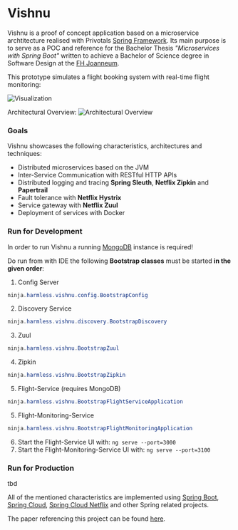 # Vishnu

Vishnu is a proof of concept application based on a microservice archtitecture realised with Privotals [Spring Framework](http://www.spring.io).
Its main purpose is to serve as a POC and reference for the Bachelor Thesis _"Microservices with Spring Boot"_ written to achieve a Bachelor of Science degree in Software Design at the [FH Joanneum](http://www.fh-joanneum.at).

This prototype simulates a flight booking system with real-time flight monitoring: 

![Visualization](https://i.imgur.com/ywptHFa.png)

Architectural Overview:
![Architectural Overview](https://i.imgur.com/qbjAPey.png)

### Goals
Vishnu showcases the following characteristics, architectures and techniques:
* Distributed microservices based on the JVM
* Inter-Service Communication with RESTful HTTP APIs
* Distributed logging and tracing **Spring Sleuth**, **Netflix Zipkin** and **Papertrail**
* Fault tolerance with **Netflix Hystrix**
* Service gateway with **Netflix Zuul**
* Deployment of services with Docker


### Run for Development
In order to run Vishnu a running [MongoDB](https://www.mongodb.com/) instance is required!

Do run from with IDE the following **Bootstrap classes** must be started **in the given order**:

1) Config Server
```java
ninja.harmless.vishnu.config.BootstrapConfig
```
2) Discovery Service
```java
ninja.harmless.vishnu.discovery.BootstrapDiscovery
```

3) Zuul
```java
ninja.harmless.vishnu.BootstrapZuul
```

4) Zipkin
```java
ninja.harmless.vishnu.BootstrapZipkin
```

5) Flight-Service (requires MongoDB)
```java
ninja.harmless.vishnu.BootstrapFlightServiceApplication
```

5) Flight-Monitoring-Service
```java
ninja.harmless.vishnu.BootstrapFlightMonitoringApplication
```

6) Start the Flight-Service UI with: ```ng serve --port=3000```
7) Start the Flight-Monitoring-Service UI with: ```ng serve --port=3100```

### Run for Production
tbd

All of the mentioned characteristics are implemented using [Spring Boot](http://projects.spring.io/spring-boot/), 
[Spring Cloud](http://projects.spring.io/spring-cloud/), [Spring Cloud Netflix](https://cloud.spring.io/spring-cloud-netflix/) and other Spring related projects.

The paper referencing this project can be found [here](https://github.com/fridayy/vishnu/blob/master/docs/bakk2-paper.pdf).
